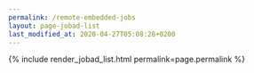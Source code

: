 ```yaml
---
permalink: /remote-embedded-jobs
layout: page-jobad-list
last_modified_at: 2020-04-27T05:08:28+0200
---
```

{% include render_jobad_list.html permalink=page.permalink %}
